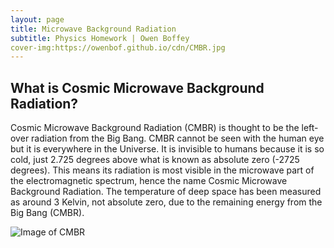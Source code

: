 ```yaml
---
layout: page
title: Microwave Background Radiation
subtitle: Physics Homework | Owen Boffey
cover-img:https://owenbof.github.io/cdn/CMBR.jpg
---
```


## What is Cosmic Microwave Background Radiation?

Cosmic Microwave Background Radiation (CMBR) is thought to be the left-over radiation from the Big Bang. CMBR cannot be seen with the human eye but it is everywhere in the Universe. It is invisible to humans because it is so cold, just 2.725 degrees above what is known as absolute zero (-2725 degrees). This means its radiation is most visible in the microwave part of the electromagnetic spectrum, hence the name Cosmic Microwave Background Radiation. The temperature of deep space has been measured as around 3 Kelvin, not absolute zero, due to the remaining energy from the Big Bang (CMBR).

<img src="https://owenbof.github.io/cdn/CMBR.png" alt="Image of CMBR">



